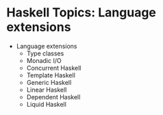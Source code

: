 # Haskell Topics: Language extensions

* Language extensions
  - Type classes
  - Monadic I/O
  - Concurrent Haskell
  - Template Haskell
  - Generic Haskell
  - Linear Haskell
  - Dependent Haskell
  - Liquid Haskell
